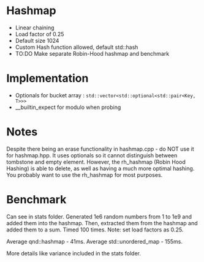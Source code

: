 # Hashmap

- Linear chaining
- Load factor of 0.25
- Default size 1024
- Custom Hash function allowed, default std::hash
- TO:DO Make separate Robin-Hood hashmap and benchmark

# Implementation
- Optionals for bucket array : `std::vector<std::optional<std::pair<Key, T>>>`
- __builtin_expect for modulo when probing

# Notes

Despite there being an erase functionality in hashmap.cpp - do NOT use it for
hashmap.hpp. It uses optionals so it cannot distinguish between tombstone and
empty element. However, the rh_hashmap (Robin Hood Hashing) is able to delete,
as well as having a much more optimal hashing. You probably want to use the
rh_hashmap for most purposes.

# Benchmark

Can see in stats folder.
Generated 1e6 random numbers from 1 to 1e9 and added them into the hashmap.
Then, extracted them from the hashmap and added them to a sum.
Timed 100 times. 
Note: set load factors as 0.25.

Average qnd::hashmap - 41ms.
Average std::unordered_map - 155ms.

More details like variance included in the stats folder.